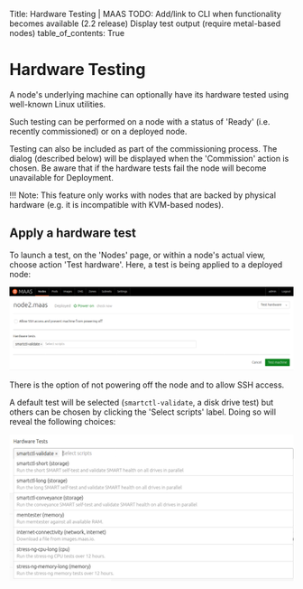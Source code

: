 Title: Hardware Testing | MAAS
TODO:  Add/link to CLI when functionality becomes available (2.2 release)
       Display test output (require metal-based nodes)
table_of_contents: True


# Hardware Testing

A node's underlying machine can optionally have its hardware tested using
well-known Linux utilities.

Such testing can be performed on a node with a status of 'Ready' (i.e. recently
commissioned) or on a deployed node.

Testing can also be included as part of the commissioning process. The dialog
(described below) will be displayed when the 'Commission' action is chosen. Be
aware that if the hardware tests fail the node will become unavailable for
Deployment.

!!! Note: This feature only works with nodes that are backed by physical
hardware (e.g. it is incompatible with KVM-based nodes).


## Apply a hardware test

To launch a test, on the 'Nodes' page, or within a node's actual view, choose
action 'Test hardware'. Here, a test is being applied to a deployed node:

![hw test deployed node][img__2.2_hw-testing-deployed]

There is the option of not powering off the node and to allow SSH access.

A default test will be selected (`smartctl-validate`, a disk drive test) but
others can be chosen by clicking the 'Select scripts' label. Doing so will
reveal the following choices:

![hw test deployed node choices][img__2.2_hw-testing-deployed-choices]


<!-- LINKS -->


[img__2.2_hw-testing-deployed]: ../media/installconfig-nodes-hw-testing__2.2_deployed.png
[img__2.2_hw-testing-deployed-choices]: ../media/installconfig-nodes-hw-testing__2.2_deployed-choices.png
